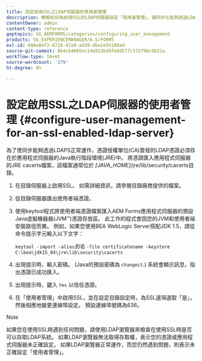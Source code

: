 ```yaml
---
title: 設定啟用SSL之LDAP伺服器的使用者管理
description: 瞭解如何為啟用SSL的LDAP伺服器設定「使用者管理」，讓同步化能夠透過LDAPS正常運作。
contentOwner: admin
content-type: reference
geptopics: SG_AEMFORMS/categories/configuring_user_management
products: SG_EXPERIENCEMANAGER/6.5/FORMS
exl-id: 606e84f2-6728-47a9-a439-dbe2e55100ad
source-git-commit: 8b4cb4065ec14e813b49fb0d577c372790c9b21a
workflow-type: tm+mt
source-wordcount: '279'
ht-degree: 0%

---
```


# 設定啟用SSL之LDAP伺服器的使用者管理 {#configure-user-management-for-an-ssl-enabled-ldap-server}

為了使同步能夠透過LDAPS正常運作，憑證授權單位(CA)簽發的LDAP憑證必須存在於應用程式伺服器的Java執行階段環境(JRE)中。 將憑證匯入應用程式伺服器的JRE cacerts檔案，該檔案通常位於 *[JAVA_HOME]*/jre/lib/security/cacerts目錄。

1. 在目錄伺服器上啟用SSL。 如需詳細資訊，請參閱目錄廠商提供的檔案。
1. 從目錄伺服器匯出使用者端憑證。
1. 使用keytool程式將使用者端憑證檔案匯入AEM Forms應用程式伺服器的預設Java虛擬機器器(JVM™)憑證存放區。 此工作的程式會因您的JVM和使用者端安裝路徑而異。 例如，如果您使用BEA WebLogic Server搭配JDK 1.5，請從命令提示字元輸入以下文字：

   `keytool -import -alias`*別名* `-file certificatename -keystore C:\bea\jdk15_04\jre\lib\security\cacerts`

1. 出現提示時，輸入密碼。 (Java的預設密碼為 `changeit`.) 系統會顯示訊息，指出憑證已成功匯入。
1. 出現提示時，鍵入 `Yes` 以信任憑證。
1. 在「使用者管理」中啟用SSL，並在設定目錄設定時，為SSL選項選取「是」，然後相應地變更連線埠設定。 預設連線埠號碼為636。

>[!NOTE]
>
>如果您在使用SSL時遇到任何問題，請使用LDAP瀏覽器來檢查在使用SSL時是否可以存取LDAP系統。 如果LDAP瀏覽器無法取得存取權，表示您的憑證或應用程式伺服器未正確設定。 如果LDAP瀏覽器正常運作，而您仍然遇到問題，則表示未正確設定「使用者管理」。
